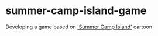 # summer-camp-island-game
Developing a game based on ['Summer Camp Island'](https://en.wikipedia.org/wiki/Summer_Camp_Island) cartoon

